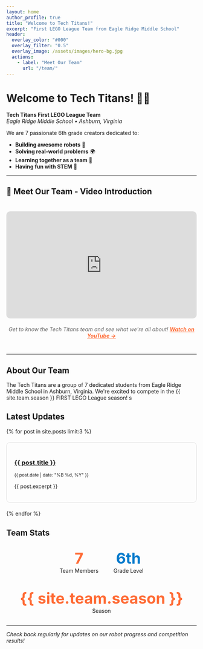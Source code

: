 ```yaml
---
layout: home
author_profile: true
title: "Welcome to Tech Titans!"
excerpt: "First LEGO League Team from Eagle Ridge Middle School"
header:
  overlay_color: "#000"
  overlay_filter: "0.5"
  overlay_image: /assets/images/hero-bg.jpg
  actions:
    - label: "Meet Our Team"
      url: "/team/"
---
```


# Welcome to Tech Titans! 🧱🤖

**Tech Titans First LEGO League Team**  
*Eagle Ridge Middle School • Ashburn, Virginia*

We are 7 passionate 6th grade creators dedicated to:
- **Building awesome robots** 🤖
- **Solving real-world problems** 🌍  
- **Learning together as a team** 🤝
- **Having fun with STEM** 🚀

---

## 🎥 Meet Our Team - Video Introduction

<div style="text-align: center; margin: 40px 0;">
  <div style="position: relative; width: 100%; height: 0; padding-bottom: 56.25%; margin: 20px 0;">
    <iframe 
      style="position: absolute; top: 0; left: 0; width: 100%; height: 100%; border-radius: 10px;" 
      src="https://youtu.be/zUXFGyBX0O8" 
      title="Tech Titans FLL Team - Season 2024-25 Introduction" 
      frameborder="0" 
      allow="accelerometer; autoplay; clipboard-write; encrypted-media; gyroscope; picture-in-picture" 
      allowfullscreen>
    </iframe>
  </div>
  <p style="font-style: italic; color: #666;">
    Get to know the Tech Titans team and see what we're all about! 
    <a href="https://youtu.be/zUXFGyBX0O8" target="_blank" style="color: #ff6b35; font-weight: bold;">
      Watch on YouTube →
    </a>
  </p>
</div>

---

## About Our Team

The Tech Titans are a group of 7 dedicated students from Eagle Ridge Middle School in Ashburn, Virginia. We're excited to compete in the {{ site.team.season }} FIRST LEGO League season!
s

## Latest Updates

{% for post in site.posts limit:3 %}
<div style="border: 1px solid #ddd; padding: 20px; margin: 20px 0; border-radius: 10px;">
  <h3><a href="{{ post.url }}">{{ post.title }}</a></h3>
  <p><small>{{ post.date | date: "%B %d, %Y" }}</small></p>
  <p>{{ post.excerpt }}</p>
</div>
{% endfor %}

## Team Stats

<div style="display: flex; justify-content: center; gap: 40px; margin: 30px 0; flex-wrap: wrap;">
  <div style="text-align: center;">
    <div style="font-size: 2.5rem; font-weight: bold; color: #ff6b35;">7</div>
    <div>Team Members</div>
  </div>
  <div style="text-align: center;">
    <div style="font-size: 2.5rem; font-weight: bold; color: #007acc;">6th</div>
    <div>Grade Level</div>
  </div>
  <div style="text-align: center;">
    <div style="font-size: 2.5rem; font-weight: bold; color: #ff6b35;">{{ site.team.season }}</div>
    <div>Season</div>
  </div>
</div>

---

*Check back regularly for updates on our robot progress and competition results!*